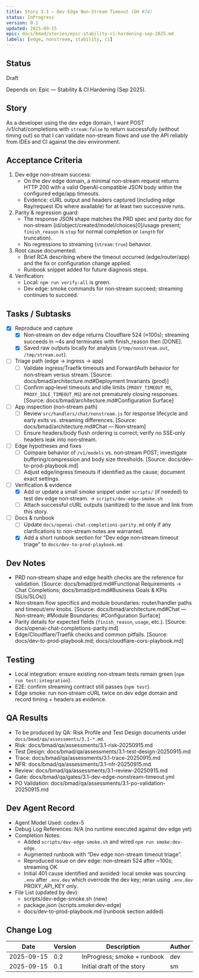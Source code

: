 ```yaml
---
title: Story 3.1 — Dev Edge Non‑Stream Timeout (GH #74)
status: InProgress
version: 0.1
updated: 2025-09-15
epic: docs/bmad/stories/epic-stability-ci-hardening-sep-2025.md
labels: [edge, nonstream, stability, ci]
---
```


## Status

Draft

Depends on: Epic — Stability & CI Hardening (Sep 2025).

## Story

As a developer using the dev edge domain, I want POST /v1/chat/completions with `stream:false` to return successfully (without timing out) so that I can validate non‑stream flows and use the API reliably from IDEs and CI against the dev environment.

## Acceptance Criteria

1. Dev edge non‑stream success:
   - On the dev edge domain, a minimal non‑stream request returns HTTP 200 with a valid OpenAI‑compatible JSON body within the configured edge/app timeouts.
   - Evidence: cURL output and headers captured (including edge Ray/request IDs where available) for at least two successive runs.
2. Parity & regression guard:
   - The response JSON shape matches the PRD spec and parity doc for non‑stream (id/object/created/model/choices[0]/usage present; `finish_reason` is `stop` for normal completion or `length` for truncation).
   - No regressions to streaming (`stream:true`) behavior.
3. Root cause documented:
   - Brief RCA describing where the timeout occurred (edge/router/app) and the fix or configuration change applied.
   - Runbook snippet added for future diagnosis steps.
4. Verification:
   - Local: `npm run verify:all` is green.
   - Dev edge: smoke commands for non‑stream succeed; streaming continues to succeed.

## Tasks / Subtasks

- [x] Reproduce and capture
  - [x] Non‑stream on dev edge returns Cloudflare 524 (≈100s); streaming succeeds in ~4s and terminates with finish_reason then [DONE].
  - [x] Saved raw outputs locally for analysis (`/tmp/nonstream.out`, `/tmp/stream.out`).
- [ ] Triage path (edge → ingress → app)
  - [ ] Validate ingress/Traefik timeouts and ForwardAuth behavior for non‑stream versus stream. [Source: docs/bmad/architecture.md#Deployment Invariants (prod)]
  - [ ] Confirm app‑level timeouts and idle limits (`PROXY_TIMEOUT_MS`, `PROXY_IDLE_TIMEOUT_MS`) are not prematurely closing responses. [Source: docs/bmad/architecture.md#Configuration Surface]
- [ ] App inspection (non‑stream path)
  - [ ] Review `src/handlers/chat/nonstream.js` for response lifecycle and early exits vs. streaming differences. [Source: docs/bmad/architecture.md#Chat — Non‑stream]
  - [ ] Ensure headers/body flush ordering is correct; verify no SSE‑only headers leak into non‑stream.
- [ ] Edge hypotheses and fixes
  - [ ] Compare behavior of `/v1/models` vs. non‑stream POST; investigate buffering/compression and body size thresholds. [Source: docs/dev-to-prod-playbook.md]
  - [ ] Adjust edge/ingress timeouts if identified as the cause; document exact settings.
- [ ] Verification & evidence
  - [x] Add or update a small smoke snippet under `scripts/` (if needed) to test dev edge non‑stream. → `scripts/dev-edge-smoke.sh`
  - [ ] Attach successful cURL outputs (sanitized) to the issue and link from this story.
- [ ] Docs & runbook
  - [ ] Update `docs/openai-chat-completions-parity.md` only if any clarifications to non‑stream notes are warranted.
  - [x] Add a short runbook section for “Dev edge non‑stream timeout triage” to `docs/dev-to-prod-playbook.md`.

## Dev Notes

- PRD non‑stream shape and edge health checks are the reference for validation. [Source: docs/bmad/prd.md#Functional Requirements → Chat Completions; docs/bmad/prd.md#Business Goals & KPIs (SLIs/SLOs)]
- Non‑stream flow specifics and module boundaries: router/handler paths and timeout/env knobs. [Source: docs/bmad/architecture.md#Chat — Non‑stream; #Module Boundaries; #Configuration Surface]
- Parity details for expected fields (`finish_reason`, `usage`, etc.). [Source: docs/openai-chat-completions-parity.md]
- Edge/Cloudflare/Traefik checks and common pitfalls. [Source: docs/dev-to-prod-playbook.md; docs/cloudflare-cors-playbook.md]

## Testing

- Local integration: ensure existing non‑stream tests remain green (`npm run test:integration`).
- E2E: confirm streaming contract still passes (`npm test`).
- Edge smoke: run non‑stream cURL twice on dev edge domain and record timing + headers as evidence.

## QA Results

- To be produced by QA: Risk Profile and Test Design documents under `docs/bmad/qa/assessments/3.1-*.md`.
- Risk: docs/bmad/qa/assessments/3.1-risk-20250915.md
- Test Design: docs/bmad/qa/assessments/3.1-test-design-20250915.md
- Trace: docs/bmad/qa/assessments/3.1-trace-20250915.md
- NFR: docs/bmad/qa/assessments/3.1-nfr-20250915.md
- Review: docs/bmad/qa/assessments/3.1-review-20250915.md
- Gate: docs/bmad/qa/gates/3.1-dev-edge-nonstream-timeout.yml
- PO Validation: docs/bmad/qa/assessments/3.1-po-validation-20250915.md

## Dev Agent Record

- Agent Model Used: codex-5
- Debug Log References: N/A (no runtime executed against dev edge yet)
- Completion Notes:
  - Added `scripts/dev-edge-smoke.sh` and wired `npm run smoke:dev-edge`.
  - Augmented runbook with “Dev edge non-stream timeout triage”.
  - Reproduced issue on dev edge: non‑stream 524 after ~100s; streaming OK.
  - Initial 401 cause identified and avoided: local smoke was sourcing `.env` after `.env.dev` which overrode the dev key; reran using `.env.dev` PROXY_API_KEY only.
- File List (updated by dev):
  - scripts/dev-edge-smoke.sh (new)
  - package.json (scripts.smoke:dev-edge)
  - docs/dev-to-prod-playbook.md (runbook section added)

## Change Log

| Date       | Version | Description                 | Author |
| ---------- | ------- | --------------------------- | ------ |
| 2025-09-15 | 0.2     | InProgress; smoke + runbook | dev    |
| 2025-09-15 | 0.1     | Initial draft of the story  | sm     |
